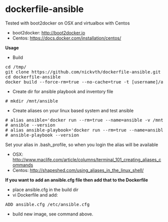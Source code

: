 # dockerfile-ansible

Tested with boot2docker on OSX and virtualbox with Centos
* boot2docker: http://boot2docker.io
* Centos: https://docs.docker.com/installation/centos/

<b>Usage</b>

* Build
<pre>
cd /tmp/
git clone https://github.com/nickvth/dockerfile-ansible.git 
cd dockerfile-ansible
docker build --force-rm=true --no-cache=true -t [username]/ansible .
</pre>

* Create dir for ansible playbook and inventory file
<pre>
# mkdir /mnt/ansible
</pre>
* Create aliases on your linux based system and test ansible

<pre>
# alias ansible='docker run --rm=true --name=ansible -v /mnt/ansible:/mnt [username]/ansible /usr/bin/ansible'
# ansible --version
# alias ansible-playbook='docker run --rm=true --name=ansible -v /mnt/ansible:/mnt [username]/ansible /usr/bin/ansible-playbook'
# ansible-playbook --version
</pre>

Set your alias in .bash_profile, so when you login the alias will be available
* OSX: http://www.maclife.com/article/columns/terminal_101_creating_aliases_commands
* Centos: http://shapeshed.com/using_aliases_in_the_linux_shell/

<b>If you want to add an ansible.cfg file then add that to the Dockerfile</b>

* place ansible.cfg in the build dir
* vi Dockerfile and add:
<pre>
ADD ansible.cfg /etc/ansible.cfg
</pre>
* build new image, see command above.
